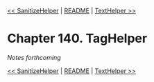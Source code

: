 [&lt;&lt; SanitizeHelper](ch139-sanitizehelper.md) | [README](README.md) | [TextHelper &gt;&gt;](ch141-texthelper.md)

# Chapter 140. TagHelper

*Notes forthcoming*

[&lt;&lt; SanitizeHelper](ch139-sanitizehelper.md) | [README](README.md) | [TextHelper &gt;&gt;](ch141-texthelper.md)